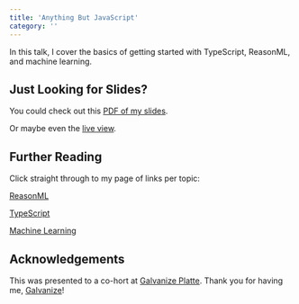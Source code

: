 ```yaml
---
title: 'Anything But JavaScript'
category: ''
---
```


In this talk, I cover the basics of getting started with TypeScript, ReasonML, and machine learning.

## Just Looking for Slides?

You could check out this [PDF of my slides](https://github.com/kale-stew/anything-but-js/blob/master/final.pdf).

Or maybe even the [live view](https://kale-stew.github.io/anything-but-js).

## Further Reading

Click straight through to my page of links per topic:

[ReasonML](@TODO)

[TypeScript](@TODO)

[Machine Learning](@TODO)

## Acknowledgements

This was presented to a co-hort at [Galvanize Platte](https://www.galvanize.com/campuses/denver-platte). Thank you for having me, [Galvanize](https://www.galvanize.com/events)!
